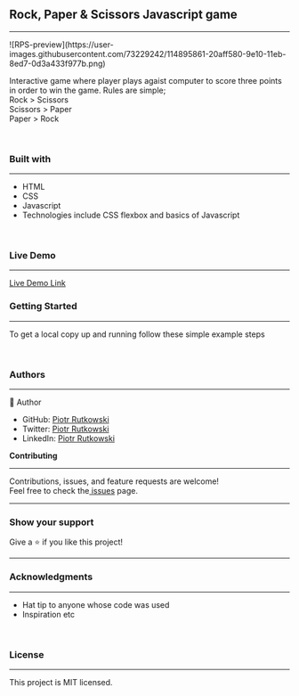 <h2><b>Rock, Paper & Scissors Javascript game</b></h2>
<hr>
![RPS-preview](https://user-images.githubusercontent.com/73229242/114895861-20aff580-9e10-11eb-8ed7-0d3a433f977b.png)
<br>
<p>Interactive game where player plays agaist computer to score three points in order to win the game. Rules are simple; <br>
Rock > Scissors<br>
Scissors > Paper<br>
Paper > Rock<br>
</p><br>
<h3><b>Built with</b></h3>
<hr>
<ul>
  <li>HTML</li> 
  <li>CSS</li>
  <li>Javascript</li>
  <li>Technologies include CSS flexbox and basics of Javascript</li>
</ul>
<br>
<h3><b>Live Demo</b></h3>
<hr>
<a href="https://loosescrew022.github.io/RPS-game/">Live Demo Link</a><br>
<h3><b>Getting Started</b></h3>
<hr>
<p>To get a local copy up and running follow these simple example steps</p>
<br>
                           
                                                       
<h3><b>Authors</b></h3>
<hr>
 👤 Author<br>
   
<ul>
  <li>GitHub: <a href="https://github.com/Loosescrew022">Piotr Rutkowski</a></li>
  <li>Twitter: <a href="https://twitter.com/P_Rutkowski022">Piotr Rutkowski</a></li>
  <li>LinkedIn: <a href="https://www.linkedin.com/in/piotr-rutkowski-145004207/">Piotr Rutkowski</a></li>
</ul  

<h3><b>Contributing</b></h3>
<hr>
Contributions, issues, and feature requests are welcome!<br>
Feel free to check the<a href="https://github.com/Loosescrew022/Week1-project/pull/5"> issues</a> page.
<hr>
<h3><b>Show your support</b></h3>
Give a ⭐️ if you like this project!<hr>

<h3><b>Acknowledgments</b></h3>
<hr>
<ul>
  <li>Hat tip to anyone whose code was used</li>
  <li>Inspiration etc</li>
</ul>
<br>
<h3><b>License</b></h3>
<hr>
This project is MIT licensed.
